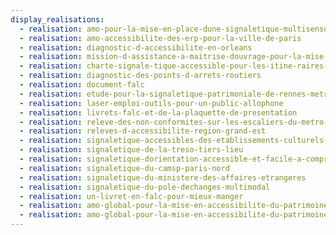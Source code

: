 ```yaml
---
display_realisations:
  - realisation: amo-pour-la-mise-en-place-dune-signaletique-multisensorielle
  - realisation: amo-accessibilite-des-erp-pour-la-ville-de-paris
  - realisation: diagnostic-d-accessibilite-en-orleans
  - realisation: mission-d-assistance-a-maitrise-douvrage-pour-la-mise-en-accessibilite-d-erp
  - realisation: charte-signale-tique-accessible-pour-les-itine-raires-velo
  - realisation: diagnostic-des-points-d-arrets-routiers
  - realisation: document-falc
  - realisation: etude-pour-la-signaletique-patrimoniale-de-rennes-metropole
  - realisation: laser-emploi-outils-pour-un-public-allophone
  - realisation: livrets-falc-et-de-la-plaquette-de-presentation
  - realisation: releve-des-non-conformites-sur-les-escaliers-du-metro-lyonnais
  - realisation: releves-d-accessibilite-region-grand-est
  - realisation: signaletique-accessibles-des-etablissements-culturels-de-clichy
  - realisation: signaletique-de-la-treso-tiers-lieu
  - realisation: signaletique-dorientation-accessible-et-facile-a-comprendre
  - realisation: signaletique-du-camsp-paris-nord
  - realisation: signaletique-du-ministere-des-affaires-etrangeres
  - realisation: signaletique-du-pole-dechanges-multimodal
  - realisation: un-livret-en-falc-pour-mieux-manger
  - realisation: amo-global-pour-la-mise-en-accessibilite-du-patrimoine
  - realisation: amo-global-pour-la-mise-en-accessibilite-du-patrimoine
---
```

